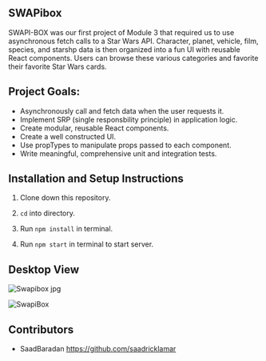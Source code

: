 ## SWAPibox

SWAPI-BOX was our first project of Module 3 that required us to use asynchronous fetch calls to a Star Wars API. Character, planet, vehicle, film, species, and starshp data is then organized into a fun UI with reusable React components. Users can browse these various categories and favorite their favorite Star Wars cards. 

## Project Goals:

* Asynchronously call and fetch data when the user requests it.
* Implement SRP (single responsbility principle) in application logic.
* Create modular, reusable React components.
* Create a well constructed UI.
* Use propTypes to manipulate props passed to each component.
* Write meaningful, comprehensive unit and integration tests.

## Installation and Setup Instructions

1. Clone down this repository.

2. `cd` into directory.

3. Run `npm install` in terminal.

4. Run `npm start` in terminal to start server.

## Desktop View

![Swapibox jpg](https://user-images.githubusercontent.com/42000931/57202561-e2db9e80-6f63-11e9-95be-fc04fbc31693.png)

![SwapiBox](https://user-images.githubusercontent.com/42000931/57989154-dcfdb700-7a53-11e9-82e0-ce5871f4980d.png)

## Contributors

* SaadBaradan https://github.com/saadricklamar
